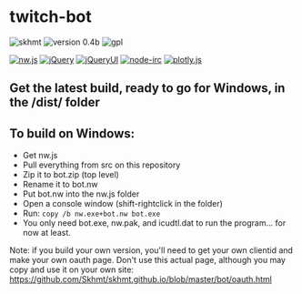 # twitch-bot

![skhmt](https://img.shields.io/badge/made_by-skhmt-blue.svg?style=flat-square)
![version 0.4b](https://img.shields.io/badge/version-0.4b-blue.svg?style=flat-square) ![gpl](https://img.shields.io/badge/license-GPLv3-red.svg?style=flat-square)

[![nw.js](https://img.shields.io/badge/using-nw.js-green.svg?style=flat-square)](https://github.com/nwjs/nw.js/)
[![jQuery](https://img.shields.io/badge/using-jQuery-green.svg?style=flat-square)](https://jquery.com/)
[![jQueryUI](https://img.shields.io/badge/using-jQueryUI-green.svg?style=flat-square)](https://jqueryui.com/)
[![node-irc](https://img.shields.io/badge/using-node--irc-green.svg?style=flat-square)](https://github.com/martynsmith/node-irc/)
[![plotly.js](https://img.shields.io/badge/using-plotly.js-green.svg?style=flat-square)](https://github.com/plotly/plotly.js/)

## Get the latest build, ready to go for Windows, in the /dist/ folder

## To build on Windows:
* Get nw.js
* Pull everything from src on this repository
* Zip it to bot.zip (top level)
* Rename it to bot.nw
* Put bot.nw into the nw.js folder
* Open a console window (shift-rightclick in the folder)
* Run: `copy /b nw.exe+bot.nw bot.exe`
* You only need bot.exe, nw.pak, and icudtl.dat to run the program... for now at least.

Note: if you build your own version, you'll need to get your own clientid and make your own oauth page. Don't use this actual page, although you may copy and use it on your own site: https://github.com/Skhmt/skhmt.github.io/blob/master/bot/oauth.html
